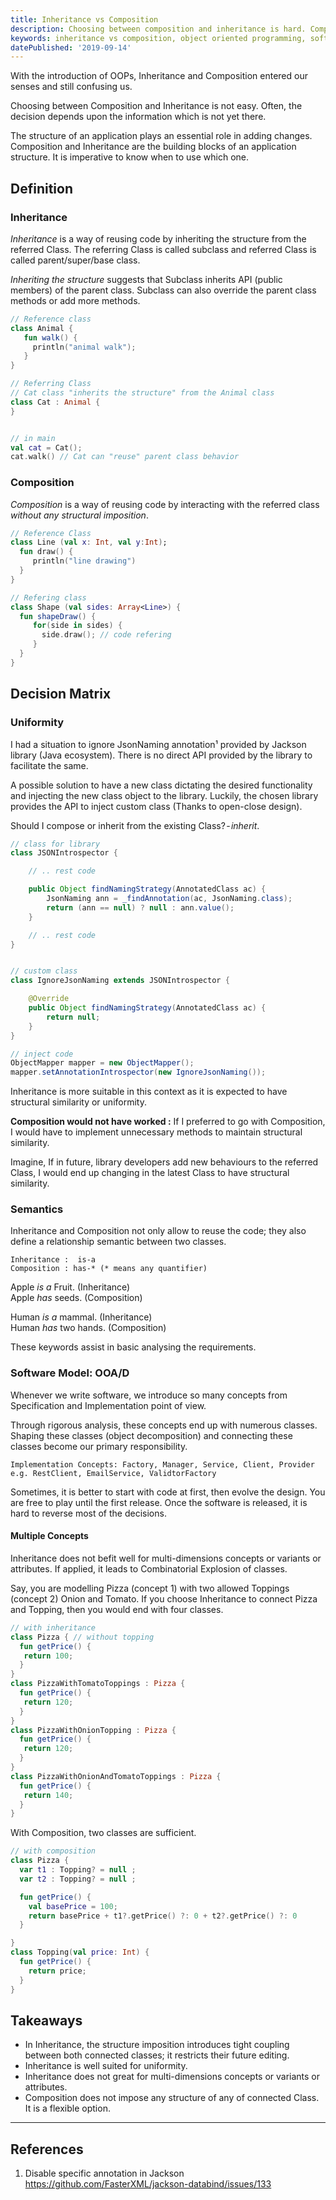 ```yaml
---
title: Inheritance vs Composition
description: Choosing between composition and inheritance is hard. Composition and Inheritance are the building blocks of an application structure. It is imperative to know when to use which one.
keywords: inheritance vs composition, object oriented programming, software engineering, inheritance, composition, inheritance in java, inheritance in kotlin
datePublished: '2019-09-14'
---
```


With the introduction of OOPs, Inheritance and Composition entered our senses and still confusing us.

Choosing between Composition and Inheritance is not easy. Often, the decision depends upon the information which is not yet there.

The structure of an application plays an essential role in adding changes. Composition and Inheritance are the building blocks of an application structure. It is imperative to know when to use which one.

## Definition

### Inheritance

_Inheritance_ is a way of reusing code by inheriting the structure from the referred Class. The referring Class is called subclass and referred Class is called parent/super/base class.

_Inheriting the structure_ suggests that Subclass inherits API (public members) of the parent class. Subclass can also override the parent class methods or add more methods.

```kotlin
// Reference class
class Animal {
   fun walk() {
     println("animal walk");
   }
}

// Referring Class
// Cat class "inherits the structure" from the Animal class
class Cat : Animal {
}


// in main
val cat = Cat();
cat.walk() // Cat can "reuse" parent class behavior
```

### Composition

_Composition_ is a way of reusing code by interacting with the referred class _without any structural imposition_.

```kotlin
// Reference Class
class Line (val x: Int, val y:Int);
  fun draw() {
     println("line drawing")
  }
}

// Refering class
class Shape (val sides: Array<Line>) {
  fun shapeDraw() {
     for(side in sides) {
       side.draw(); // code refering
     }
  }
}
```

## Decision Matrix

### Uniformity

I had a situation to ignore JsonNaming annotation¹ provided by Jackson library (Java ecosystem). There is no direct API provided by the library to facilitate the same.

A possible solution to have a new class dictating the desired functionality and injecting the new class object to the library. Luckily, the chosen library provides the API to inject custom class (Thanks to open-close design).

Should I compose or inherit from the existing Class? - *inherit*.

```java
// class for library
class JSONIntrospector {

    // .. rest code

    public Object findNamingStrategy(AnnotatedClass ac) {
        JsonNaming ann = _findAnnotation(ac, JsonNaming.class);
        return (ann == null) ? null : ann.value();
    }

    // .. rest code
}


// custom class
class IgnoreJsonNaming extends JSONIntrospector {

    @Override
    public Object findNamingStrategy(AnnotatedClass ac) {
        return null;
    }
}

// inject code
ObjectMapper mapper = new ObjectMapper();
mapper.setAnnotationIntrospector(new IgnoreJsonNaming());

```

Inheritance is more suitable in this context as it is expected to have structural similarity or uniformity.

**Composition would not have worked :**
If I preferred to go with Composition, I would have to implement unnecessary methods to maintain structural similarity.

Imagine, If in future, library developers add new behaviours to the referred Class, I would end up changing in the latest Class to have structural similarity.

### Semantics

Inheritance and Composition not only allow to reuse the code; they also define a relationship semantic between two classes.

```
Inheritance :  is-a
Composition : has-* (* means any quantifier)
```

Apple _is a_ Fruit. (Inheritance)  
Apple _has_ seeds. (Composition)

Human _is a_ mammal. (Inheritance)  
Human _has_ two hands. (Composition)

These keywords assist in basic analysing the requirements.

### Software Model: OOA/D

Whenever we write software, we introduce so many concepts from Specification and Implementation point of view.

Through rigorous analysis, these concepts end up with numerous classes. Shaping these classes (object decomposition) and connecting these classes become our primary responsibility.

```
Implementation Concepts: Factory, Manager, Service, Client, Provider
e.g. RestClient, EmailService, ValidtorFactory
```

Sometimes, it is better to start with code at first, then evolve the design. You are free to play until the first release. Once the software is released, it is hard to reverse most of the decisions.

#### Multiple Concepts

Inheritance does not befit well for multi-dimensions concepts or variants or attributes. If applied, it leads to Combinatorial Explosion of classes.

Say, you are modelling Pizza (concept 1) with two allowed Toppings (concept 2) Onion and Tomato. If you choose Inheritance to connect Pizza and Topping, then you would end with four classes.

```kotlin
// with inheritance
class Pizza { // without topping
  fun getPrice() {
   return 100;
  }
}
class PizzaWithTomatoToppings : Pizza {
  fun getPrice() {
   return 120;
  }
}
class PizzaWithOnionTopping : Pizza {
  fun getPrice() {
   return 120;
  }
}
class PizzaWithOnionAndTomatoToppings : Pizza {
  fun getPrice() {
   return 140;
  }
}
```

With Composition, two classes are sufficient.

```kotlin
// with composition
class Pizza {
  var t1 : Topping? = null ;
  var t2 : Topping? = null ;

  fun getPrice() {
    val basePrice = 100;
    return basePrice + t1?.getPrice() ?: 0 + t2?.getPrice() ?: 0
  }

}
class Topping(val price: Int) {
  fun getPrice() {
    return price;
  }
}
```

## Takeaways

- In Inheritance, the structure imposition introduces tight coupling between both connected classes; it restricts their future editing.
- Inheritance is well suited for uniformity.
- Inheritance does not great for multi-dimensions concepts or variants or attributes.
- Composition does not impose any structure of any of connected Class. It is a flexible option.

---

## References

1. Disable specific annotation in Jackson  
   https://github.com/FasterXML/jackson-databind/issues/133
